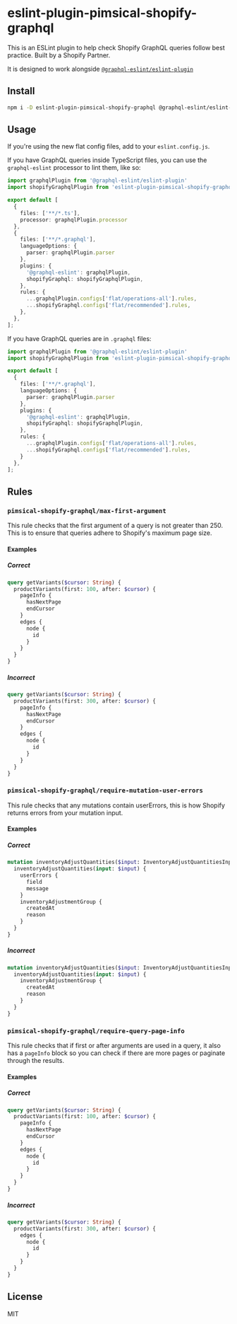# eslint-plugin-pimsical-shopify-graphql

This is an ESLint plugin to help check Shopify GraphQL queries follow best practice. Built by a Shopify Partner.

It is designed to work alongside [`@graphql-eslint/eslint-plugin`](https://the-guild.dev/graphql/eslint/docs)

## Install

```sh
npm i -D eslint-plugin-pimsical-shopify-graphql @graphql-eslint/eslint-plugin
```

## Usage

If you're using the new flat config files, add to your `eslint.config.js`.

If you have GraphQL queries inside TypeScript files, you can use the `graphql-eslint` processor to lint them, like so:

```ts
import graphqlPlugin from '@graphql-eslint/eslint-plugin'
import shopifyGraphqlPlugin from 'eslint-plugin-pimsical-shopify-graphql';

export default [
  {
    files: ['**/*.ts'],
    processor: graphqlPlugin.processor
  },
  {
    files: ['**/*.graphql'],
    languageOptions: {
      parser: graphqlPlugin.parser
    },
    plugins: {
      '@graphql-eslint': graphqlPlugin,
      shopifyGraphql: shopifyGraphqlPlugin,
    },
    rules: {
      ...graphqlPlugin.configs['flat/operations-all'].rules,
      ...shopifyGraphql.configs['flat/recommended'].rules,
    },
  },
];
```

If you have GraphQL queries are in `.graphql` files:

```ts
import graphqlPlugin from '@graphql-eslint/eslint-plugin'
import shopifyGraphqlPlugin from 'eslint-plugin-pimsical-shopify-graphql';

export default [
  {
    files: ['**/*.graphql'],
    languageOptions: {
      parser: graphqlPlugin.parser
    },
    plugins: {
      '@graphql-eslint': graphqlPlugin,
      shopifyGraphql: shopifyGraphqlPlugin,
    },
    rules: {
      ...graphqlPlugin.configs['flat/operations-all'].rules,
      ...shopifyGraphql.configs['flat/recommended'].rules,
    }
  },
];
```

## Rules

### `pimsical-shopify-graphql/max-first-argument`

This rule checks that the first argument of a query is not greater than 250. This is to ensure that queries adhere to Shopify's maximum page size.

#### Examples

##### Correct

```graphql
query getVariants($cursor: String) {
  productVariants(first: 100, after: $cursor) {
    pageInfo {
      hasNextPage
      endCursor
    }
    edges {
      node {
        id
      }
    }
  }
}
```

##### Incorrect

```graphql
query getVariants($cursor: String) {
  productVariants(first: 300, after: $cursor) {
    pageInfo {
      hasNextPage
      endCursor
    }
    edges {
      node {
        id
      }
    }
  }
}
```

### `pimsical-shopify-graphql/require-mutation-user-errors`

This rule checks that any mutations contain userErrors, this is how Shopify returns errors from your mutation input.

#### Examples

##### Correct

```graphql
mutation inventoryAdjustQuantities($input: InventoryAdjustQuantitiesInput!) {
  inventoryAdjustQuantities(input: $input) {
    userErrors {
      field
      message
    }
    inventoryAdjustmentGroup {
      createdAt
      reason
    }
  }
}
```

##### Incorrect

```graphql
mutation inventoryAdjustQuantities($input: InventoryAdjustQuantitiesInput!) {
  inventoryAdjustQuantities(input: $input) {
    inventoryAdjustmentGroup {
      createdAt
      reason
    }
  }
}
```

### `pimsical-shopify-graphql/require-query-page-info`

This rule checks that if first or after arguments are used in a query, it also has a `pageInfo` block so you can check if there are more pages or paginate through the results.

#### Examples

##### Correct

```graphql
query getVariants($cursor: String) {
  productVariants(first: 100, after: $cursor) {
    pageInfo {
      hasNextPage
      endCursor
    }
    edges {
      node {
        id
      }
    }
  }
}
```

##### Incorrect

```graphql
query getVariants($cursor: String) {
  productVariants(first: 300, after: $cursor) {
    edges {
      node {
        id
      }
    }
  }
}
```

## License

MIT

